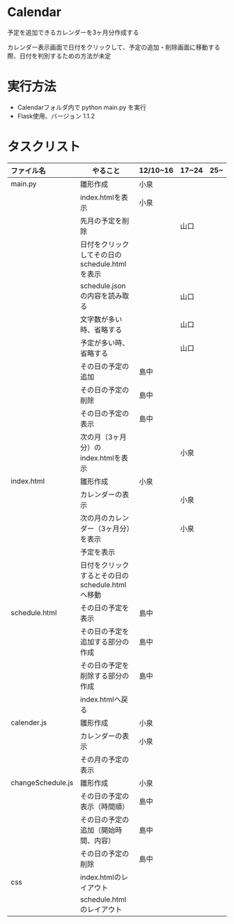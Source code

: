 # Calendar
予定を追加できるカレンダーを3ヶ月分作成する

カレンダー表示画面で日付をクリックして、予定の追加・削除画面に移動する際、日付を判別するための方法が未定


# 実行方法
- Calendarフォルダ内で python main.py を実行
- Flask使用、バージョン 1.1.2

# タスクリスト
|ファイル名           |やること       |12/10~16|17~24   |25~     |
|:------------------|--------------|--------|--------|--------|
|main.py            |雛形作成 |小泉 ||
|	                |index.htmlを表示 |小泉 ||
|	                |先月の予定を削除 ||山口|
|	                |日付をクリックしてその日のschedule.htmlを表示 |||
|	                |schedule.jsonの内容を読み取る ||山口|
|                   |文字数が多い時、省略する||山口|
|                   |予定が多い時、省略する||山口|
|	                |その日の予定の追加 |島中||
|	                |その日の予定の削除 |島中||
|	                |その日の予定の表示 |島中||
|	                |次の月（3ヶ月分）のindex.htmlを表示 ||小泉|
|index.html         |雛形作成 |小泉 ||
|	                |カレンダーの表示 ||小泉|
|	                |次の月のカレンダー（3ヶ月分）を表示 ||小泉|
|	                |予定を表示 |||
|	                |日付をクリックするとその日のschedule.htmlへ移動 |||
|schedule.html      |その日の予定を表示 |島中||
|	                |その日の予定を追加する部分の作成 |島中||
|	                |その日の予定を削除する部分の作成 |島中||
|	                |index.htmlへ戻る |||
|calender.js        |雛形作成 |小泉||
|                   |カレンダーの表示 |小泉|
|	                |その月の予定の表示 |||
|changeSchedule.js  |雛形作成|小泉||
|	                |その日の予定の表示（時間順） |島中||
|	                |その日の予定の追加（開始時間、内容） |島中||
|	                |その日の予定の削除 |島中||
|css	            |index.htmlのレイアウト |||
|	                |schedule.htmlのレイアウト |||
